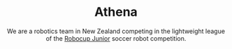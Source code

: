 <div align="center">

# Athena

 We are a robotics team in New Zealand competing in the lightweight league of the [Robocup Junior](https://junior.robocup.org/) soccer robot competition.

 </dev>
